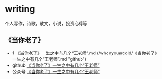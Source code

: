 # writing
个人写作，诗歌，散文，小说，投资心得等
## 《当你老了》
* 1 《当你老了》一生之中有几个“王老师”.md (/whenyouareold/《当你老了》一生之中有几个“王老师”.md "github")
* github [《当你老了》一生之中有几个“王老师”](/whenyouareold/《当你老了》一生之中有几个“王老师”.md)
* 公众号 [《当你老了》一生之中有几个“王老师”](https://mp.weixin.qq.com/s/4k_yXxArhfFt5Bx9iauJDA)
